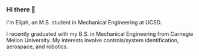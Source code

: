### Hi there 👋
I'm Elijah, an M.S. student in Mechanical Engineering at UCSD. 

I recently graduated with my B.S. in Mechanical Engineering from Carnegie Mellon University. My interests involve controls/system identification, aerospace, and robotics.
